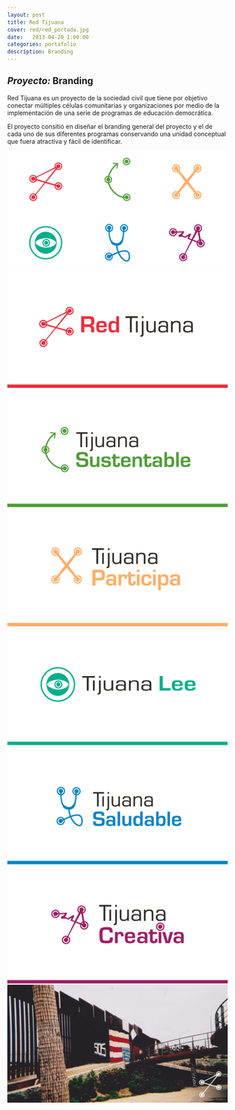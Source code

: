 ```yaml
---
layout: post
title: Red Tijuana
cover: red/red_portada.jpg
date:   2013-04-20 1:00:00
categories: portafolio
description: Branding
---
```


## _Proyecto:_ Branding

Red Tijuana es un proyecto de la sociedad civil que tiene por objetivo conectar múltiples células comunitarias y organizaciones por medio de la implementación de una serie de programas de educación democrática.

El proyecto consitió en diseñar el branding general del proyecto y el de cada uno de sus diferentes programas conservando una unidad conceptual que fuera atractiva y fácil de identificar.  

![proyecto-01][proyecto-01]
![proyecto-02][proyecto-02]
![proyecto-03][proyecto-03]
![proyecto-04][proyecto-04]
![proyecto-05][proyecto-05]
![proyecto-06][proyecto-06]
![proyecto-06][proyecto-07]
![proyecto-06][proyecto-08]

[proyecto-01]: /images/red/red_01.jpg
[proyecto-02]: /images/red/red_02.jpg
[proyecto-03]: /images/red/red_03.jpg
[proyecto-04]: /images/red/red_04.jpg
[proyecto-05]: /images/red/red_05.jpg
[proyecto-06]: /images/red/red_06.jpg
[proyecto-07]: /images/red/red_07.jpg
[proyecto-08]: /images/red/red_08.jpg

